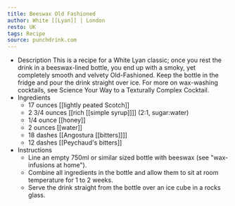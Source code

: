 ```yaml
---
title: Beeswax Old Fashioned
author: White [[Lyan]] | London
resto: UK
tags: Recipe
source: punchdrink.com
---
```


- Description
  This is a recipe for a White Lyan classic; once you rest the drink in a beeswax-lined bottle, you end up with a smoky, yet completely smooth and velvety Old-Fashioned. Keep the bottle in the fridge and pour the drink straight over ice.
  For more on wax-washing cocktails, see Science Your Way to a Texturally Complex Cocktail.
- Ingredients
  * 17 ounces [[lightly peated Scotch]]
  * 2 3/4 ounces [[rich [[simple syrup]]]] (2:1, sugar:water)
  * 1/4 ounce [[honey]] 
  * 2 ounces [[water]]
  * 18 dashes [[Angostura [[bitters]]]] 
  * 12 dashes [[Peychaud's bitters]]
- Instructions
  * Line an empty 750ml or similar sized bottle with beeswax (see "wax-infusions at home").
  * Combine all ingredients in the bottle and allow them to sit at room temperature for 1 to 2 weeks.
  * Serve the drink straight from the bottle over an ice cube in a rocks glass.
